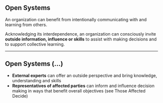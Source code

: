 ## Open Systems

An organization can benefit from intentionally communicating with and learning from others.

Acknowledging its interdependence, an organization can consciously invite **outside information, influence or skills** to assist with making decisions and to support collective learning.

---

## Open Systems (…)

-   **External experts** can offer an outside perspective and bring knowledge, understanding and skills
-   **Representatives of affected parties** can inform and influence decision making in ways that benefit overall objectives (see Those Affected Decide)
